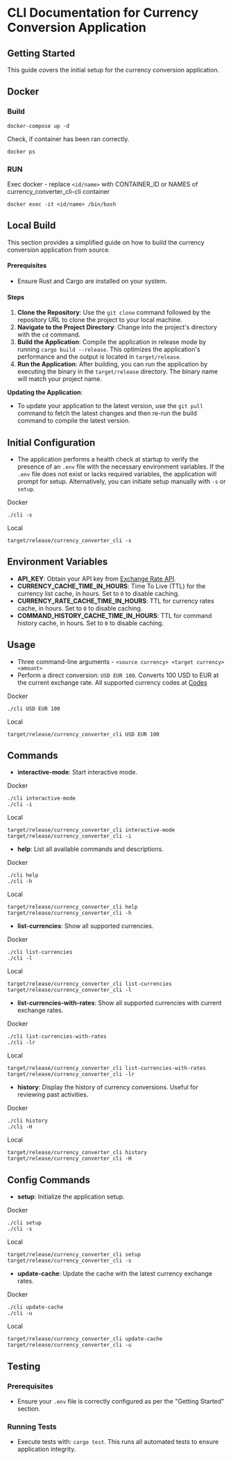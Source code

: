# CLI Documentation for Currency Conversion Application

## Getting Started

This guide covers the initial setup for the currency conversion application.


## Docker

### Build 
```shell
docker-compose up -d
```

Check, if container has been ran correctly. 
```shell
docker ps
```

### RUN 

Exec docker - replace `<id/name>` with CONTAINER_ID or NAMES of currency_converter_cli-cli container

```shell
docker exec -it <id/name> /bin/bash 
```

## Local Build

This section provides a simplified guide on how to build the currency conversion application from source.

#### Prerequisites

- Ensure Rust and Cargo are installed on your system.

#### Steps

1. **Clone the Repository**: Use the `git clone` command followed by the repository URL to clone the project to your local machine.
2. **Navigate to the Project Directory**: Change into the project's directory with the `cd` command.
3. **Build the Application**: Compile the application in release mode by running `cargo build --release`. This optimizes the application's performance and the output is located in `target/release`.
4. **Run the Application**: After building, you can run the application by executing the binary in the `target/release` directory. The binary name will match your project name.

**Updating the Application**:

- To update your application to the latest version, use the `git pull` command to fetch the latest changes and then re-run the build command to compile the latest version.


## Initial Configuration

- The application performs a health check at startup to verify the presence of an `.env` file with the necessary environment variables. If the `.env` file does not exist or lacks required variables, the application will prompt for setup. Alternatively, you can initiate setup manually with `-s` or `setup`.

Docker

```shell
./cli -s
```

Local

```shell
target/release/currency_converter_cli -s
```

## Environment Variables

- **API_KEY**: Obtain your API key from [Exchange Rate API](https://app.exchangerate-api.com/).
- **CURRENCY_CACHE_TIME_IN_HOURS**: Time To Live (TTL) for the currency list cache, in hours. Set to `0` to disable caching.
- **CURRENCY_RATE_CACHE_TIME_IN_HOURS**: TTL for currency rates cache, in hours. Set to `0` to disable caching.
- **COMMAND_HISTORY_CACHE_TIME_IN_HOURS**: TTL for command history cache, in hours. Set to `0` to disable caching.

## Usage

- Three command-line arguments - `<source currency> <target currency> <amount>`
- Perform a direct conversion: `USD EUR 100`. Converts 100 USD to EUR at the current exchange rate. All supported currency codes at [Codes](https://www.exchangerate-api.com/docs/supported-currencies)

Docker

```shell
./cli USD EUR 100
```

Local

```shell
target/release/currency_converter_cli USD EUR 100
```

## Commands

- **interactive-mode**: Start interactive mode.

Docker

```shell
./cli interactive-mode
./cli -i
```

Local

```shell
target/release/currency_converter_cli interactive-mode
target/release/currency_converter_cli -i
```
- **help**: List all available commands and descriptions.

Docker

```shell
./cli help
./cli -h
```

Local

```shell
target/release/currency_converter_cli help
target/release/currency_converter_cli -h
```
- **list-currencies**: Show all supported currencies.

Docker

```shell
./cli list-currencies
./cli -l
```

Local

```shell
target/release/currency_converter_cli list-currencies
target/release/currency_converter_cli -l
```
- **list-currencies-with-rates**: Show all supported currencies with current exchange rates.

Docker

```shell
./cli list-currencies-with-rates
./cli -lr
```

Local

```shell
target/release/currency_converter_cli list-currencies-with-rates
target/release/currency_converter_cli -lr
```
- **history**: Display the history of currency conversions. Useful for reviewing past activities.

Docker

```shell
./cli history
./cli -H
```

Local

```shell
target/release/currency_converter_cli history
target/release/currency_converter_cli -H
```


## Config Commands

- **setup**: Initialize the application setup.

Docker

```shell
./cli setup
./cli -s
```

Local

```shell
target/release/currency_converter_cli setup
target/release/currency_converter_cli -s
```

- **update-cache**: Update the cache with the latest currency exchange rates.

Docker

```shell
./cli update-cache
./cli -u
```

Local

```shell
target/release/currency_converter_cli update-cache
target/release/currency_converter_cli -u
```

## Testing

### Prerequisites

- Ensure your `.env` file is correctly configured as per the "Getting Started" section.

### Running Tests

- Execute tests with: `cargo test`. This runs all automated tests to ensure application integrity.
